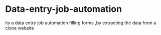 # Data-entry-job-automation
its a data entry job automation filling forms ,by extracting the data from a clone website
